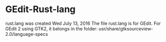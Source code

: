 # GEdit-Rust-lang

rust.lang was created Wed July 13, 2016
The file rust.lang is for GEdit. For GEdit 2 using GTK2, it belongs in the folder:
usr/share/gtksourceview-2.0/language-specs

